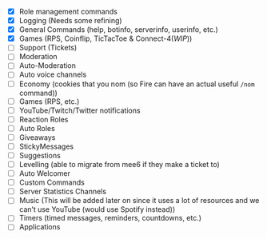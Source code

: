 - [x] Role management commands 
- [x] Logging (Needs some refining)
- [x] General Commands (help, botinfo, serverinfo, userinfo, etc.)
- [x] Games (RPS, Coinflip, TicTacToe & Connect-4(*WIP*))
- [ ] Support (Tickets)
- [ ] Moderation
- [ ] Auto-Moderation
- [ ] Auto voice channels
- [ ] Economy (cookies that you nom (so Fire can have an actual useful `/nom` command))
- [ ] Games (RPS, etc.)
- [ ] YouTube/Twitch/Twitter notifications
- [ ] Reaction Roles
- [ ] Auto Roles
- [ ] Giveaways
- [ ] StickyMessages
- [ ] Suggestions
- [ ] Levelling (able to migrate from mee6 if they make a ticket to)
- [ ] Auto Welcomer
- [ ] Custom Commands
- [ ] Server Statistics Channels
- [ ] Music (This will be added later on since it uses a lot of resources and we can’t use YouTube (would use Spotify instead))
- [ ] Timers (timed messages, reminders, countdowns, etc.)
- [ ] Applications
